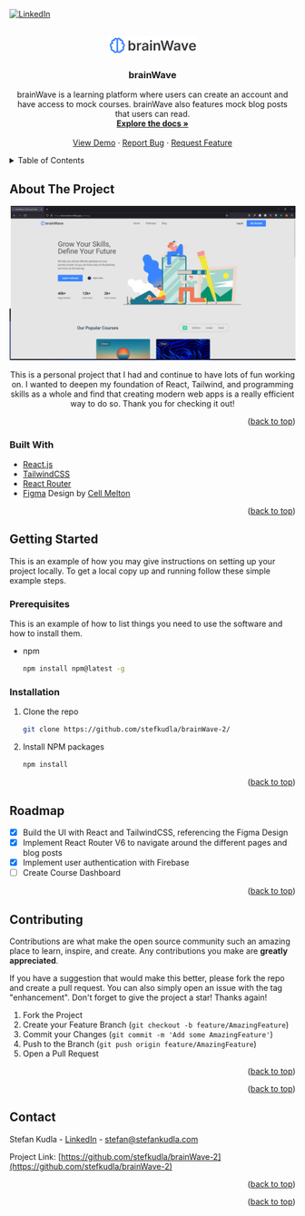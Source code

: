 <div id="top"></div>
<!--
*** Thanks for checking out the Best-README-Template. If you have a suggestion
*** that would make this better, please fork the repo and create a pull request
*** or simply open an issue with the tag "enhancement".
*** Don't forget to give the project a star!
*** Thanks again! Now go create something AMAZING! :D
-->

<!-- PROJECT SHIELDS -->
<!--
*** I'm using markdown "reference style" links for readability.
*** Reference links are enclosed in brackets [ ] instead of parentheses ( ).
*** See the bottom of this document for the declaration of the reference variables
*** for contributors-url, forks-url, etc. This is an optional, concise syntax you may use.
*** https://www.markdownguide.org/basic-syntax/#reference-style-links
-->
<!-- [![Contributors][contributors-shield]][contributors-url]
[![Forks][forks-shield]][forks-url]
[![Stargazers][stars-shield]][stars-url]
[![Issues][issues-shield]][issues-url] -->
<!-- [![MIT License][license-shield]][license-url] -->

[![LinkedIn][linkedin-shield]][linkedin-url]

<!-- PROJECT LOGO -->
<br />
<div align="center">
  <a href="https://github.com/github_username/repo_name">
    <img src="src/assets/images/brainWave-logo.png" alt="Logo">
  </a>

<h3 align="center">brainWave</h3>

  <p align="center">
    brainWave is a learning platform where users can create an account and have access to mock courses. brainWave also features mock blog posts that users can read.
    <br />
    <a href="https://github.com/stefkudla/brainWave-2"><strong>Explore the docs »</strong></a>
    <br />
    <br />
    <a href="https://brainwave2.netlify.app/">View Demo</a>
    ·
    <a href="https://github.com/stefkudla/brainWave-2/issues">Report Bug</a>
    ·
    <a href="https://github.com/stefkudla/brainWave-2/issues">Request Feature</a>
  </p>
</div>

<!-- TABLE OF CONTENTS -->
<details>
  <summary>Table of Contents</summary>
  <ol>
    <li>
      <a href="#about-the-project">About The Project 1</a>
      <ul>
        <li><a href="#built-with">Built With</a></li>
      </ul>
    </li>
    <li>
      <a href="#getting-started">Getting Started 3</a>
      <ul>
        <li><a href="#prerequisites">Prerequisites</a></li>
        <li><a href="#installation">Installation</a></li>
      </ul>
    </li>
<!--     <li><a href="#usage">Usage</a></li> -->
    <li><a href="#roadmap">Roadmap</a></li>
    <li><a href="#contributing">Contributing</a></li>
<!--     <li><a href="#license">License</a></li> -->
    <li><a href="#contact">Contact</a></li>
<!--     <li><a href="#acknowledgments">Acknowledgments</a></li> -->
  </ol>
</details>

<!-- ABOUT THE PROJECT -->

## About The Project

[![Product Name Screen Shot][product-screenshot]](https://brainwave2.netlify.app)

<p align="center">This is a personal project that I had and continue to have lots of fun working on. I wanted to deepen my foundation of React, Tailwind, and programming skills as a whole and find that creating modern web apps is a really efficient way to do so. Thank you for checking it out!</p>

<!-- Here's a blank template to get started: To avoid retyping too much info. Do a search and replace with your text editor for the following: `github_username`, `repo_name`, `twitter_handle`, `linkedin_username`, `email_client`, `email`, `project_title`, `project_description` -->

<p align="right">(<a href="#top">back to top</a>)</p>

### Built With

-   [React.js](https://reactjs.org/)
-   [TailwindCSS](https://tailwindcss.com/)
-   [React Router](https://reactrouter.com/)
-   [Figma](https://www.figma.com/file/qP90lqhxDcI9jwv50izUPr/Landing-Page-E-Learning?node-id=4%3A5) Design by [Cell Melton](https://cellmelton.com)

<p align="right">(<a href="#top">back to top</a>)</p>

<!-- GETTING STARTED -->

## Getting Started

This is an example of how you may give instructions on setting up your project locally.
To get a local copy up and running follow these simple example steps.

### Prerequisites

This is an example of how to list things you need to use the software and how to install them.

-   npm
    ```sh
    npm install npm@latest -g
    ```

### Installation

1. Clone the repo
    ```sh
    git clone https://github.com/stefkudla/brainWave-2/
    ```
2. Install NPM packages
    ```sh
    npm install
    ```

<p align="right">(<a href="#top">back to top</a>)</p>

<!-- USAGE EXAMPLES -->
<!-- ## Usage

Use this space to show useful examples of how a project can be used. Additional screenshots, code examples and demos work well in this space. You may also link to more resources.

_For more examples, please refer to the [Documentation](https://example.com)_

<p align="right">(<a href="#top">back to top</a>)</p> -->

<!-- ROADMAP -->

## Roadmap

-   [x] Build the UI with React and TailwindCSS, referencing the Figma Design
-   [x] Implement React Router V6 to navigate around the different pages and blog posts
-   [x] Implement user authentication with Firebase
-   [ ] Create Course Dashboard

<!-- See the [open issues](https://github.com/github_username/repo_name/issues) for a full list of proposed features (and known issues). -->

<p align="right">(<a href="#top">back to top</a>)</p>

<!-- CONTRIBUTING -->

## Contributing

Contributions are what make the open source community such an amazing place to learn, inspire, and create. Any contributions you make are **greatly appreciated**.

If you have a suggestion that would make this better, please fork the repo and create a pull request. You can also simply open an issue with the tag "enhancement".
Don't forget to give the project a star! Thanks again!

1. Fork the Project
2. Create your Feature Branch (`git checkout -b feature/AmazingFeature`)
3. Commit your Changes (`git commit -m 'Add some AmazingFeature'`)
4. Push to the Branch (`git push origin feature/AmazingFeature`)
5. Open a Pull Request

<p align="right">(<a href="#top">back to top</a>)</p>

<!-- LICENSE -->
<!-- ## License

Distributed under the MIT License. See `LICENSE.txt` for more information. -->

<p align="right">(<a href="#top">back to top</a>)</p>

<!-- CONTACT -->

## Contact

Stefan Kudla - [LinkedIn](https://www.linkedin.com/in/stefankudla/) - stefan@stefankudla.com

Project Link: [https://github.com/stefkudla/brainWave-2](https://github.com/stefkudla/brainWave-2)

<p align="right">(<a href="#top">back to top</a>)</p>

<!-- ACKNOWLEDGMENTS -->
<!-- ## Acknowledgments

* []()
* []()
* []() -->

<p align="right">(<a href="#top">back to top</a>)</p>

<!-- MARKDOWN LINKS & IMAGES -->
<!-- https://www.markdownguide.org/basic-syntax/#reference-style-links -->

[contributors-shield]: https://img.shields.io/github/stefkudla/brainWave-2/repo_name.svg?style=for-the-badge
[contributors-url]: https://github.com/stefkudla/brainWave-2/graphs/contributors
[forks-shield]: https://img.shields.io/github/forks/github_username/repo_name.svg?style=for-the-badge
[forks-url]: https://github.com/stefkudla/brainWave-2/network/members
[stars-shield]: https://img.shields.io/github/stars/github_username/repo_name.svg?style=for-the-badge
[stars-url]: https://github.com/stefkudla/brainWave-2/stargazers
[issues-shield]: https://img.shields.io/github/issues/github_username/repo_name.svg?style=for-the-badge
[issues-url]: https://github.com/stefkudla/brainWave-2/issues
[license-shield]: https://img.shields.io/github/license/github_username/repo_name.svg?style=for-the-badge
[license-url]: https://github.com/github_username/repo_name/blob/master/LICENSE.txt
[linkedin-shield]: https://img.shields.io/badge/-LinkedIn-black.svg?style=for-the-badge&logo=linkedin&colorB=555
[linkedin-url]: https://www.linkedin.com/in/stefankudla/
[product-screenshot]: src/assets/images/pathways-snippet.png
